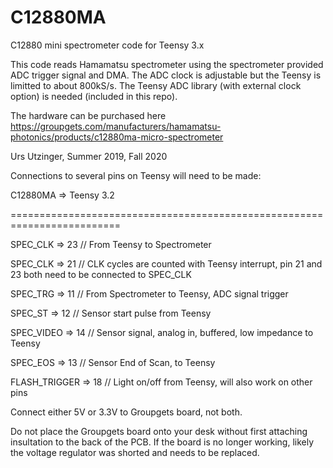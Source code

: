 # C12880MA
C12880 mini spectrometer code for Teensy 3.x

This code reads Hamamatsu spectrometer using the spectrometer provided ADC trigger signal and DMA. 
The ADC clock is adjustable but the Teensy is limitted to about 800kS/s.
The Teensy ADC library (with external clock option) is needed (included in this repo).

The hardware can be purchased here https://groupgets.com/manufacturers/hamamatsu-photonics/products/c12880ma-micro-spectrometer

Urs Utzinger, Summer 2019, Fall 2020

Connections to several pins on Teensy will need to be made:

C12880MA  => Teensy 3.2

=========================================================================

SPEC_CLK => 23      // From Teensy to Spectrometer

SPEC_CLK => 21      // CLK cycles are counted with Teensy interrupt, pin 21 and 23 both need to be connected to SPEC_CLK

SPEC_TRG => 11      // From Spectrometer to Teensy, ADC signal trigger

SPEC_ST  => 12      // Sensor start pulse from Teensy

SPEC_VIDEO => 14    // Sensor signal, analog in, buffered, low impedance to Teensy

SPEC_EOS  => 13     // Sensor End of Scan, to Teensy

FLASH_TRIGGER => 18 // Light on/off from Teensy, will also work on other pins

Connect either 5V or 3.3V to Groupgets board, not both.

Do not place the Groupgets board onto your desk without first attaching insultation to the back of the PCB.
If the board is no longer working, likely the voltage regulator was shorted and needs to be replaced.
